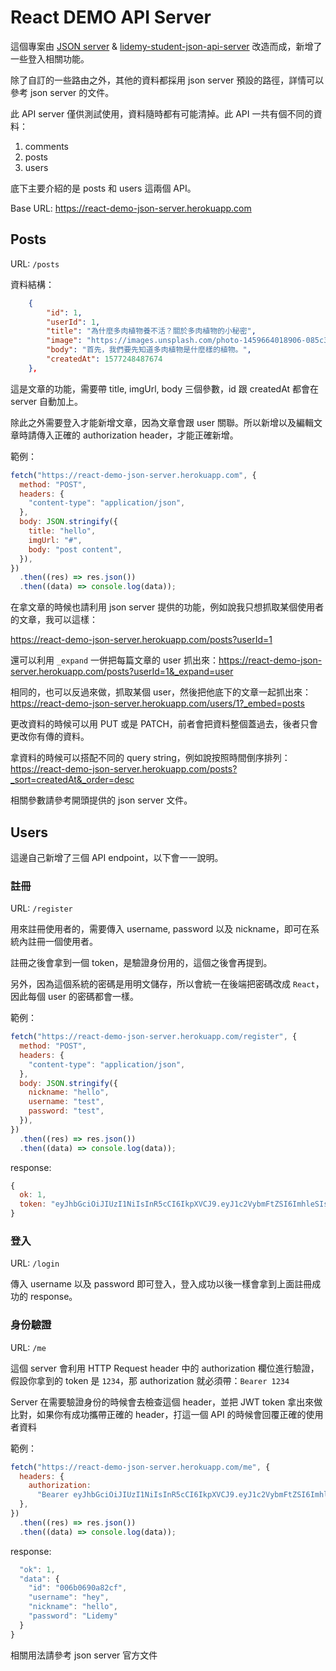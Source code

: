 # React DEMO API Server

這個專案由 [JSON server](https://github.com/typicode/json-server) & [lidemy-student-json-api-server](https://github.com/heidiliu2020/lidemy-student-json-api-server) 改造而成，新增了一些登入相關功能。

除了自訂的一些路由之外，其他的資料都採用 json server 預設的路徑，詳情可以參考 json server 的文件。

此 API server 僅供測試使用，資料隨時都有可能清掉。此 API 一共有個不同的資料：

1. comments
2. posts
3. users

底下主要介紹的是 posts 和 users 這兩個 API。

Base URL: https://react-demo-json-server.herokuapp.com

## Posts

URL: `/posts`

資料結構：

```json
    {
        "id": 1,
        "userId": 1,
        "title": "為什麼多肉植物養不活？關於多肉植物的小秘密",
        "image": "https://images.unsplash.com/photo-1459664018906-085c36f472af?ixid=MXwxMjA3fDB8MHxwaG90by1wYWdlfHx8fGVufDB8fHw%3D&ixlib=rb-1.2.1&auto=format&fit=crop&w=1500&q=80",
        "body": "首先，我們要先知道多肉植物是什麼樣的植物。",
        "createdAt": 1577248487674
    },
```

這是文章的功能，需要帶 title, imgUrl, body 三個參數，id 跟 createdAt 都會在 server 自動加上。

除此之外需要登入才能新增文章，因為文章會跟 user 關聯。所以新增以及編輯文章時請傳入正確的 authorization header，才能正確新增。

範例：

```js
fetch("https://react-demo-json-server.herokuapp.com", {
  method: "POST",
  headers: {
    "content-type": "application/json",
  },
  body: JSON.stringify({
    title: "hello",
    imgUrl: "#",
    body: "post content",
  }),
})
  .then((res) => res.json())
  .then((data) => console.log(data));
```

在拿文章的時候也請利用 json server 提供的功能，例如說我只想抓取某個使用者的文章，我可以這樣：

https://react-demo-json-server.herokuapp.com/posts?userId=1

還可以利用 `_expand` 一併把每篇文章的 user 抓出來：https://react-demo-json-server.herokuapp.com/posts?userId=1&_expand=user

相同的，也可以反過來做，抓取某個 user，然後把他底下的文章一起抓出來：https://react-demo-json-server.herokuapp.com/users/1?_embed=posts

更改資料的時候可以用 PUT 或是 PATCH，前者會把資料整個蓋過去，後者只會更改你有傳的資料。

拿資料的時候可以搭配不同的 query string，例如說按照時間倒序排列：https://react-demo-json-server.herokuapp.com/posts?_sort=createdAt&_order=desc

相關參數請參考開頭提供的 json server 文件。

## Users

這邊自己新增了三個 API endpoint，以下會一一說明。

### 註冊

URL: `/register`

用來註冊使用者的，需要傳入 username, password 以及 nickname，即可在系統內註冊一個使用者。

註冊之後會拿到一個 token，是驗證身份用的，這個之後會再提到。

另外，因為這個系統的密碼是用明文儲存，所以會統一在後端把密碼改成 `React`，因此每個 user 的密碼都會一樣。

範例：

```js
fetch("https://react-demo-json-server.herokuapp.com/register", {
  method: "POST",
  headers: {
    "content-type": "application/json",
  },
  body: JSON.stringify({
    nickname: "hello",
    username: "test",
    password: "test",
  }),
})
  .then((res) => res.json())
  .then((data) => console.log(data));
```

response:

```js
{
  ok: 1,
  token: "eyJhbGciOiJIUzI1NiIsInR5cCI6IkpXVCJ9.eyJ1c2VybmFtZSI6ImhleSIsInVzZXJJZCI6IjAwNmIwNjkwYTgyY2YiLCJpYXQiOjE2MDQxMzI4MTZ9.dfJ4z8DIASsPEytsHE3zA1i2MgNCb2zMLogfqq5ugWU"
}
```

### 登入

URL: `/login`

傳入 username 以及 password 即可登入，登入成功以後一樣會拿到上面註冊成功的 response。

### 身份驗證

URL: `/me`

這個 server 會利用 HTTP Request header 中的 authorization 欄位進行驗證，假設你拿到的 token 是 `1234`，那 authorization 就必須帶：`Bearer 1234`

Server 在需要驗證身份的時候會去檢查這個 header，並把 JWT token 拿出來做比對，如果你有成功攜帶正確的 header，打這一個 API 的時候會回覆正確的使用者資料

範例：

```js
fetch("https://react-demo-json-server.herokuapp.com/me", {
  headers: {
    authorization:
      "Bearer eyJhbGciOiJIUzI1NiIsInR5cCI6IkpXVCJ9.eyJ1c2VybmFtZSI6ImhleSIsInVzZXJJZCI6IjAwNmIwNjkwYTgyY2YiLCJpYXQiOjE2MDQxMzI4MTZ9.dfJ4z8DIASsPEytsHE3zA1i2MgNCb2zMLogfqq5ugWU",
  },
})
  .then((res) => res.json())
  .then((data) => console.log(data));
```

response:

```js
  "ok": 1,
  "data": {
    "id": "006b0690a82cf",
    "username": "hey",
    "nickname": "hello",
    "password": "Lidemy"
  }
}
```

相關用法請參考 json server 官方文件
